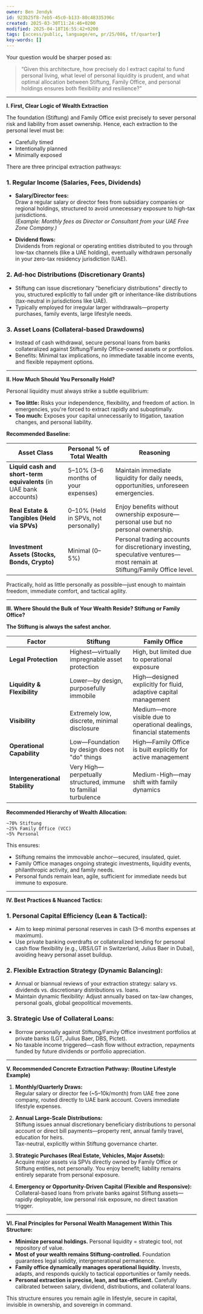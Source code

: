 ```yaml
---
owner: Ben Jendyk
id: 923b25f8-7eb5-45c0-b133-80c48335396c
created: 2025-03-30T11:24:46+0200
modified: 2025-04-18T16:55:42+0200
tags: [access/public, language/en, pr/25/086, tf/quarter]
key-words: []
---
```


Your question would be sharper posed as:  
> “Given this architecture, how precisely do I extract capital to fund personal living, what level of personal liquidity is prudent, and what optimal allocation between Stiftung, Family Office, and personal holdings ensures both flexibility and resilience?”

---

**I. First, Clear Logic of Wealth Extraction**

The foundation (Stiftung) and Family Office exist precisely to sever personal risk and liability from asset ownership. Hence, each extraction to the personal level must be:

- Carefully timed  
- Intentionally planned  
- Minimally exposed

There are three principal extraction pathways:

### **1. Regular Income (Salaries, Fees, Dividends)**
- **Salary/Director fees:**  
  Draw a regular salary or director fees from subsidiary companies or regional holdings, structured to avoid unnecessary exposure to high-tax jurisdictions.  
  *(Example: Monthly fees as Director or Consultant from your UAE Free Zone Company.)*

- **Dividend flows:**  
  Dividends from regional or operating entities distributed to you through low-tax channels (like a UAE holding), eventually withdrawn personally in your zero-tax residency jurisdiction (UAE).

### **2. Ad-hoc Distributions (Discretionary Grants)**
- Stiftung can issue discretionary "beneficiary distributions" directly to you, structured explicitly to fall under gift or inheritance-like distributions (tax-neutral in jurisdictions like UAE).
- Typically employed for irregular larger withdrawals—property purchases, family events, large lifestyle needs.

### **3. Asset Loans (Collateral-based Drawdowns)**
- Instead of cash withdrawal, secure personal loans from banks collateralized against Stiftung/Family Office-owned assets or portfolios.
- Benefits: Minimal tax implications, no immediate taxable income events, and flexible repayment options.

---

**II. How Much Should You Personally Hold?**

Personal liquidity must always strike a subtle equilibrium:

- **Too little:** Risks your independence, flexibility, and freedom of action. In emergencies, you're forced to extract rapidly and suboptimally.
- **Too much:** Exposes your capital unnecessarily to litigation, taxation changes, and personal liability.

**Recommended Baseline:**

| Asset Class | Personal % of Total Wealth | Reasoning |
|-------------|----------------------------|-----------|
| **Liquid cash and short-term equivalents** (in UAE bank accounts) | 5–10% (3–6 months of your expenses) | Maintain immediate liquidity for daily needs, opportunities, unforeseen emergencies. |
| **Real Estate & Tangibles (Held via SPVs)** | 0–10% (Held in SPVs, not personally) | Enjoy benefits without ownership exposure—personal use but no personal ownership. |
| **Investment Assets (Stocks, Bonds, Crypto)** | Minimal (0–5%) | Personal trading accounts for discretionary investing, speculative ventures—most remain at Stiftung/Family Office level. |

Practically, hold as little personally as possible—just enough to maintain freedom, immediate comfort, and tactical agility.

---

**III. Where Should the Bulk of Your Wealth Reside? Stiftung or Family Office?**

**The Stiftung is always the safest anchor.**

| Factor | Stiftung | Family Office |
|--------|----------|---------------|
| **Legal Protection** | Highest—virtually impregnable asset protection | High, but limited due to operational exposure |
| **Liquidity & Flexibility** | Lower—by design, purposefully immobile | High—designed explicitly for fluid, adaptive capital management |
| **Visibility** | Extremely low, discrete, minimal disclosure | Medium—more visible due to operational dealings, financial statements |
| **Operational Capability** | Low—Foundation by design does not "do" things | High—Family Office is built explicitly for active management |
| **Intergenerational Stability** | Very High—perpetually structured, immune to familial turbulence | Medium-High—may shift with family dynamics |

**Recommended Hierarchy of Wealth Allocation:**

```
~70% Stiftung
~25% Family Office (VCC)  
~5% Personal
```

This ensures:  
- Stiftung remains the immovable anchor—secured, insulated, quiet.  
- Family Office manages ongoing strategic investments, liquidity events, philanthropic activity, and family needs.  
- Personal funds remain lean, agile, sufficient for immediate needs but immune to exposure.

---

**IV. Best Practices & Nuanced Tactics:**

### **1. Personal Capital Efficiency (Lean & Tactical):**  
- Aim to keep minimal personal reserves in cash (3–6 months expenses at maximum).  
- Use private banking overdrafts or collateralized lending for personal cash flow flexibility (e.g., UBS/LGT in Switzerland, Julius Baer in Dubai), avoiding heavy personal asset buildup.

### **2. Flexible Extraction Strategy (Dynamic Balancing):**  
- Annual or biannual reviews of your extraction strategy: salary vs. dividends vs. discretionary distributions vs. loans.
- Maintain dynamic flexibility: Adjust annually based on tax-law changes, personal goals, global geopolitical movements.

### **3. Strategic Use of Collateral Loans:**
- Borrow personally against Stiftung/Family Office investment portfolios at private banks (LGT, Julius Baer, DBS, Pictet).  
- No taxable income triggered—cash flow without extraction, repayments funded by future dividends or portfolio appreciation.

---

**V. Recommended Concrete Extraction Pathway: (Routine Lifestyle Example)**

1. **Monthly/Quarterly Draws:**  
   Regular salary or director fee (~5–10k/month) from UAE free zone company, routed directly to UAE bank account. Covers immediate lifestyle expenses.

2. **Annual Large-Scale Distributions:**  
   Stiftung issues annual discretionary beneficiary distributions to personal account or direct bill payments—property rent, annual family travel, education for heirs.  
   Tax-neutral, explicitly within Stiftung governance charter.

3. **Strategic Purchases (Real Estate, Vehicles, Major Assets):**  
   Acquire major assets via SPVs directly owned by Family Office or Stiftung entities, not personally. You enjoy benefit; liability remains entirely separate from personal exposure.

4. **Emergency or Opportunity-Driven Capital (Flexible and Responsive):**  
   Collateral-based loans from private banks against Stiftung assets—rapidly deployable, low personal risk exposure, no direct taxation trigger.

---

**VI. Final Principles for Personal Wealth Management Within This Structure:**

- **Minimize personal holdings.** Personal liquidity = strategic tool, not repository of value.  
- **Most of your wealth remains Stiftung-controlled.** Foundation guarantees legal solidity, intergenerational permanence.  
- **Family office dynamically manages operational liquidity.** Invests, adapts, and responds quickly to tactical opportunities or family needs.  
- **Personal extraction is precise, lean, and tax-efficient.** Carefully calibrated between salary, dividend, distributions, and collateral loans.

This structure ensures you remain agile in lifestyle, secure in capital, invisible in ownership, and sovereign in command.